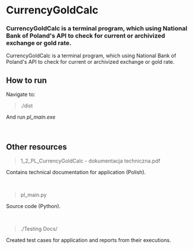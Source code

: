 # CurrencyGoldCalc
### CurrencyGoldCalc is a terminal program, which using National Bank of Poland's API to check for current or archivized exchange or gold rate.


CurrencyGoldCalc is a terminal program, which using National Bank of Poland's API to check for current or archivized exchange or gold rate.

## How to run

Navigate to:
>./dist

And run *pl_main.exe*

<br>

## Other resources

>1_2_PL_CurrencyGoldCalc - dokumentacja techniczna.pdf

Contains technical documentation for application (Polish).

<br>

>pl_main.py

Source code (Python).

<br>

>./Testing Docs/

Created test cases for application and reports from their executions.
<br>